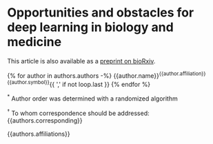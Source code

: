# Opportunities and obstacles for deep learning in biology and medicine

This article is also available as a [preprint on bioRxiv](https://doi.org/10.1101/142760).

{% for author in authors.authors -%}
  {{author.name}}<sup>{{author.affiliation}}{{author.symbol}}</sup>{{ ',' if not loop.last }}
{% endfor %}

<sup>*</sup> Author order was determined with a randomized algorithm

<sup>†</sup> To whom correspondence should be addressed: {{authors.corresponding}}

{{authors.affiliations}}
